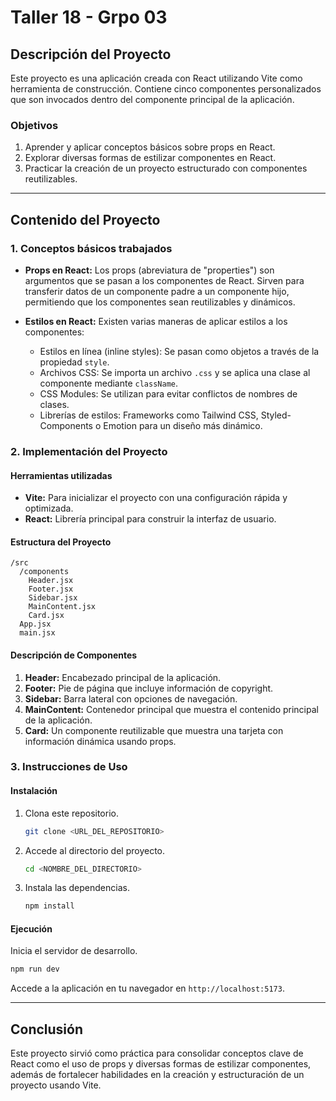 # Taller 18 - Grpo 03

## Descripción del Proyecto
Este proyecto es una aplicación creada con React utilizando Vite como herramienta de construcción. Contiene cinco componentes personalizados que son invocados dentro del componente principal de la aplicación.

### Objetivos
1. Aprender y aplicar conceptos básicos sobre props en React.
2. Explorar diversas formas de estilizar componentes en React.
3. Practicar la creación de un proyecto estructurado con componentes reutilizables.

---

## Contenido del Proyecto

### 1. Conceptos básicos trabajados
- **Props en React:**
  Los props (abreviatura de "properties") son argumentos que se pasan a los componentes de React. Sirven para transferir datos de un componente padre a un componente hijo, permitiendo que los componentes sean reutilizables y dinámicos.

- **Estilos en React:**
  Existen varias maneras de aplicar estilos a los componentes:
  - Estilos en línea (inline styles): Se pasan como objetos a través de la propiedad `style`.
  - Archivos CSS: Se importa un archivo `.css` y se aplica una clase al componente mediante `className`.
  - CSS Modules: Se utilizan para evitar conflictos de nombres de clases.
  - Librerías de estilos: Frameworks como Tailwind CSS, Styled-Components o Emotion para un diseño más dinámico.

### 2. Implementación del Proyecto
#### Herramientas utilizadas
- **Vite:** Para inicializar el proyecto con una configuración rápida y optimizada.
- **React:** Librería principal para construir la interfaz de usuario.

#### Estructura del Proyecto
```plaintext
/src
  /components
    Header.jsx
    Footer.jsx
    Sidebar.jsx
    MainContent.jsx
    Card.jsx
  App.jsx
  main.jsx
```

#### Descripción de Componentes
1. **Header:** Encabezado principal de la aplicación.
2. **Footer:** Pie de página que incluye información de copyright.
3. **Sidebar:** Barra lateral con opciones de navegación.
4. **MainContent:** Contenedor principal que muestra el contenido principal de la aplicación.
5. **Card:** Un componente reutilizable que muestra una tarjeta con información dinámica usando props.

### 3. Instrucciones de Uso
#### Instalación
1. Clona este repositorio.
   ```bash
   git clone <URL_DEL_REPOSITORIO>
   ```
2. Accede al directorio del proyecto.
   ```bash
   cd <NOMBRE_DEL_DIRECTORIO>
   ```
3. Instala las dependencias.
   ```bash
   npm install
   ```

#### Ejecución
Inicia el servidor de desarrollo.
```bash
npm run dev
```
Accede a la aplicación en tu navegador en `http://localhost:5173`.

---

## Conclusión
Este proyecto sirvió como práctica para consolidar conceptos clave de React como el uso de props y diversas formas de estilizar componentes, además de fortalecer habilidades en la creación y estructuración de un proyecto usando Vite.

